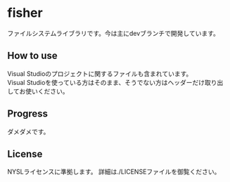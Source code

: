 # fisher
ファイルシステムライブラリです。今は主にdevブランチで開発しています。

## How to use
Visual Studioのプロジェクトに関するファイルも含まれています。  
Visual Studioを使っている方はそのまま、そうでない方はヘッダーだけ取り出してお使いください。

## Progress
ダメダメです。

## License
NYSLライセンスに準拠します。
詳細は./LICENSEファイルを御覧ください。